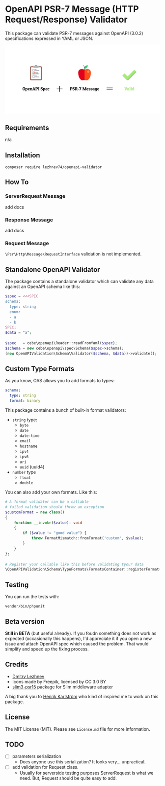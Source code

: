 # OpenAPI PSR-7 Message (HTTP Request/Response) Validator

This package can validate PSR-7 messages against OpenAPI (3.0.2) specifications 
expressed in YAML or JSON. 

![](image.jpg)

## Requirements
n/a

## Installation
```
composer require lezhnev74/openapi-validator
```

## How To
### ServerRequest Message
add docs
### Response Message
add docs
### Request Message
`\Psr\Http\Message\RequestInterface` validation is not implemented. 

## Standalone OpenAPI Validator
The package contains a standalone validator which can validate any data 
against an OpenAPI schema like this:
```php
$spec = <<<SPEC
schema:
  type: string
  enum:
  - a
  - b
SPEC;
$data = "a";

$spec   = cebe\openapi\Reader::readFromYaml($spec);
$schema = new cebe\openapi\spec\Schema($spec->schema);
(new OpenAPIValidation\Schema\Validator($schema, $data))->validate();
```

## Custom Type Formats
As you know, OAS allows you to add formats to types:
```yaml
schema:
  type: string
  format: binary
```
This package contains a bunch of built-in format validators:
- `string` type:
    - `byte`
    - `date`
    - `date-time`
    - `email`
    - `hostname`
    - `ipv4`
    - `ipv6`
    - `uri`
    - `uuid` (uuid4)
- `number` type
    - `float`
    - `double`

You can also add your own formats. Like this:
```php
# A format validator can be a callable
# failed validation should throw an exception
$customFormat = new class()
{
    function __invoke($value): void
    {
        if ($value != "good value") {
            throw FormatMismatch::fromFormat('custom', $value);
        }
    }
};

# Register your callable like this before validating tyour data
\OpenAPIValidation\Schema\TypeFormats\FormatsContainer::registerFormat('string', 'unexpected', $unexpectedFormat);
```

## Testing
You can run the tests with:

```
vendor/bin/phpunit
```

## Beta version
**Still in BETA** (but useful already).
If you foudn something does not work as expected (occasionally this happens),
 I'd appreciate it if you open a new issue and attach OpenAPI spec which 
 caused the problem. That would simplify and speed up the fixing process.

## Credits
- [Dmitry Lezhnev](https://github.com/lezhnev74)
- Icons made by Freepik, licensed by CC 3.0 BY
- [slim3-psr15](https://github.com/bnf/slim3-psr15) package for Slim 
middleware adapter

A big thank you to [Henrik Karlström](https://github.com/hkarlstrom) who kind
 of inspired me to work on this package.
 
## License
The MIT License (MIT). Please see `License.md` file for more information.

## TODO
- [ ] parameters serialization
    - Does anyone use this serialization? It looks very... unpractical.
- [ ] add validation for Request class.
    - Usually for serverside testing purposes ServerRequest is what we need. 
    But, Request should be quite easy to add.